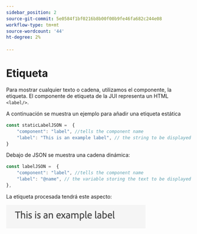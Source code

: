 ```yaml
---
sidebar_position: 2
source-git-commit: 5e0584f1bf0216b8b00f00b9fe46fa682c244e08
workflow-type: tm+mt
source-wordcount: '44'
ht-degree: 2%

---
```



# Etiqueta

Para mostrar cualquier texto o cadena, utilizamos el componente, la etiqueta.
El componente de etiqueta de la JUI representa un HTML `<label/>`.

A continuación se muestra un ejemplo para añadir una etiqueta estática

```js title="staticLabel.js"
const staticLabelJSON =  {
    "component": "label", //tells the component name
    "label": "This is an example label", // the string to be displayed
}
```

Debajo de JSON se muestra una cadena dinámica:

```js title="dynamicLabel.js"
const labelJSON =  {
    "component": "label", //tells the component name
    "label": "@name", // the variable storing the text to be displayed
},
```

La etiqueta procesada tendrá este aspecto:

![etiqueta](./imgs/label.png "Etiqueta")